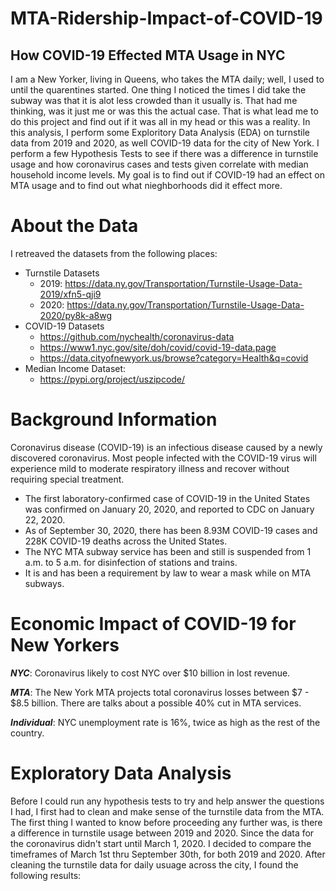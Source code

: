 # MTA-Ridership-Impact-of-COVID-19
## How COVID-19 Effected MTA Usage in NYC

  I am a New Yorker, living in Queens, who takes the MTA daily; well, I used to until the quarentines started. One thing I noticed the times I did take the subway was that it is alot less crowded than it usually is. That had me thinking, was it just me or was this the actual case. That is what lead me to do this project and find out if it was all in my head or this was a reality. In this analysis, I perform some Exploritory Data Analysis (EDA) on turnstile data from 2019 and 2020, as well COVID-19 data for the city of New York. I perform a few Hypothesis Tests to see if there was a difference in turnstile usage and how coronavirus cases and tests given correlate with median household income levels. My goal is to find out if COVID-19 had an effect on MTA usage and to find out what nieghborhoods did it effect more.
  
# About the Data
I retreaved the datasets from the following places:
* Turnstile Datasets
  * 2019: https://data.ny.gov/Transportation/Turnstile-Usage-Data-2019/xfn5-qji9
  * 2020: https://data.ny.gov/Transportation/Turnstile-Usage-Data-2020/py8k-a8wg
* COVID-19 Datasets
  * https://github.com/nychealth/coronavirus-data 
  * https://www1.nyc.gov/site/doh/covid/covid-19-data.page
  * https://data.cityofnewyork.us/browse?category=Health&q=covid
* Median Income Dataset:
  * https://pypi.org/project/uszipcode/ 

# Background Information

Coronavirus disease (COVID-19) is an infectious disease caused by a newly discovered coronavirus. Most people infected with the COVID-19 virus will experience mild to moderate respiratory illness and recover without requiring special treatment.
* The first laboratory-confirmed case of COVID-19 in the United States was confirmed on January 20, 2020, and reported to CDC on January 22, 2020.
* As of September 30, 2020, there has been 8.93M COVID-19 cases and 228K COVID-19 deaths across the United States.
* The NYC MTA subway service has been and still is suspended from 1 a.m. to 5 a.m. for disinfection of stations and trains.
* It is and has been a requirement by law to wear a mask while on MTA subways.

# Economic Impact of COVID-19 for New Yorkers
***NYC***: Coronavirus likely to cost NYC over $10 billion in lost revenue.

***MTA***: The New York MTA projects total coronavirus losses between $7 - $8.5 billion. There are talks about a possible 40% cut in MTA services.

***Individual***: NYC unemployment rate is 16%, twice as high as the rest of the country.

# Exploratory Data Analysis
Before I could run any hypothesis tests to try and help answer the questions I had, I first had to clean and make sense of the turnstile data from the MTA. The first thing I wanted to know before proceeding any further was, is there a difference in turnstile usage between 2019 and 2020. Since the data for the coronavirus didn't start until March 1, 2020. I decided to compare the timeframes of March 1st thru September 30th, for both 2019 and 2020. After cleaning the turnstile data for daily usuage across the city, I found the following results:


